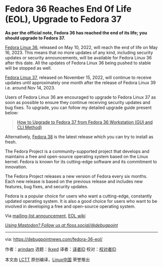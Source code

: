 [#]: subject: "Fedora 36 Reaches End Of Life (EOL), Upgrade to Fedora 37"
[#]: via: "https://debugpointnews.com/fedora-36-eol/"
[#]: author: "arindam https://debugpointnews.com/author/dpicubegmail-com/"
[#]: collector: "lkxed"
[#]: translator: "geekpi"
[#]: reviewer: " "
[#]: publisher: " "
[#]: url: " "

Fedora 36 Reaches End Of Life (EOL), Upgrade to Fedora 37
======

**As per the official note, Fedora 36 has reached the end of its life; you should upgrade to Fedora 37.**

[Fedora Linux 36][1], released on May 10, 2022, will reach the end of life on May 16, 2023. This means that no more updates of any kind, including security updates or security announcements, will be available for Fedora Linux 36 after this date. All the updates of Fedora Linux 36 being pushed to stable will be stopped as well.

[Fedora Linux 37][2], released on November 15, 2022, will continue to receive updates until approximately one month after the release of Fedora Linux 39 i.e. around Nov 14, 2023.

Users of Fedora Linux 36 are encouraged to upgrade to Fedora Linux 37 as soon as possible to ensure they continue receiving security updates and bug fixes. To upgrade, you can follow my detailed upgrade guide present below:

> [How to Upgrade to Fedora 37 from Fedora 36 Workstation (GUI and CLI Method)][3]

Alternatively, [Fedora 38][4] is the latest release which you can try to install as fresh.

The Fedora Project is a community-supported project that develops and maintains a free and open-source operating system based on the Linux kernel. Fedora is known for its cutting-edge software and its commitment to innovation.

The Fedora Project releases a new version of Fedora every six months. Each new release is based on the previous release and includes new features, bug fixes, and security updates.

Fedora is a popular choice for users who want a cutting-edge, constantly updated operating system. It is also a good choice for users who want to be involved in developing a free and open-source operating system.

Via [mailing-list announcement][5], [EOL wiki][6]

[_Using Mastodon? Follow us at floss.social/@debugpoint_][7]

--------------------------------------------------------------------------------

via: https://debugpointnews.com/fedora-36-eol/

作者：[arindam][a]
选题：[lkxed][b]
译者：[译者ID](https://github.com/译者ID)
校对：[校对者ID](https://github.com/校对者ID)

本文由 [LCTT](https://github.com/LCTT/TranslateProject) 原创编译，[Linux中国](https://linux.cn/) 荣誉推出

[a]: https://debugpointnews.com/author/dpicubegmail-com/
[b]: https://github.com/lkxed/
[1]: https://www.debugpoint.com/fedora-36/
[2]: https://www.debugpoint.com/fedora-37/
[3]: https://www.debugpoint.com/upgrade-fedora-37-from-fedora-36/
[4]: https://www.debugpoint.com/fedora-38/
[5]: https://lists.fedoraproject.org/archives/list/announce@lists.fedoraproject.org/thread/4GXBZJSGQ2PEKIBM2APCTLXBS6IDKSOP/
[6]: https://docs.fedoraproject.org/en-US/releases/eol/
[7]: https://floss.social/@debugpoint